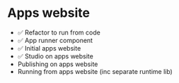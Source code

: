 Apps website
============

- ✅ Refactor to run from code
- ✅ App runner component
- ✅ Initial apps website 
- ✅ Studio on apps website
- Publishing on apps website
- Running from apps website (inc separate runtime lib)

